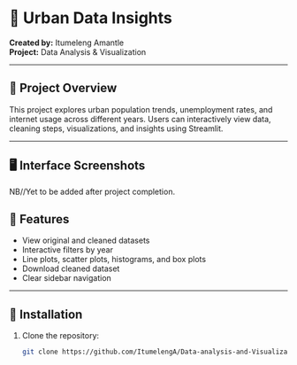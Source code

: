 # 🌆 Urban Data Insights

**Created by:** Itumeleng Amantle  
**Project:** Data Analysis & Visualization  

---

## 📖 Project Overview
This project explores urban population trends, unemployment rates, and internet usage across different years. Users can interactively view data, cleaning steps, visualizations, and insights using Streamlit.

---

## 🖥️ Interface Screenshots
NB//Yet to be added after project completion.

## 🔧 Features
- View original and cleaned datasets
- Interactive filters by year
- Line plots, scatter plots, histograms, and box plots
- Download cleaned dataset
- Clear sidebar navigation

---

## 📂 Installation
1. Clone the repository:  
   ```bash
   git clone https://github.com/ItumelengA/Data-analysis-and-Visualization-group_assignment.git
